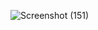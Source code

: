 ![Screenshot (151)](https://github.com/user-attachments/assets/5be89266-39c0-4b10-b4f3-d2e1d5713d27)
